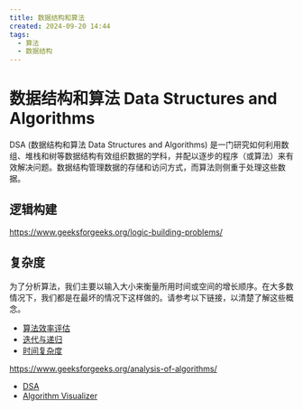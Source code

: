 ```yaml
---
title: 数据结构和算法
created: 2024-09-20 14:44
tags:
  - 算法
  - 数据结构
---
```


<!-- markdownlint-disable MD025 -->

# 数据结构和算法 Data Structures and Algorithms

DSA (数据结构和算法 Data Structures and Algorithms) 是一门研究如何利用数组、堆栈和树等数据结构有效组织数据的学科，并配以逐步的程序（或算法）来有效解决问题。数据结构管理数据的存储和访问方式，而算法则侧重于处理这些数据。

## 逻辑构建

<https://www.geeksforgeeks.org/logic-building-problems/>

## 复杂度

为了分析算法，我们主要以输入大小来衡量所用时间或空间的增长顺序。在大多数情况下，我们都是在最坏的情况下这样做的。请参考以下链接，以清楚了解这些概念。

- [算法效率评估](复杂度分析/算法效率评估.md)
- [迭代与递归](复杂度分析/迭代与递归.md)
- [时间复杂度](复杂度分析/时间复杂度.md)

<https://www.geeksforgeeks.org/analysis-of-algorithms/>

- [DSA](https://www.geeksforgeeks.org/learn-data-structures-and-algorithms-dsa-tutorial/?ref=shm)
- [Algorithm Visualizer](https://algorithm-visualizer.org)
